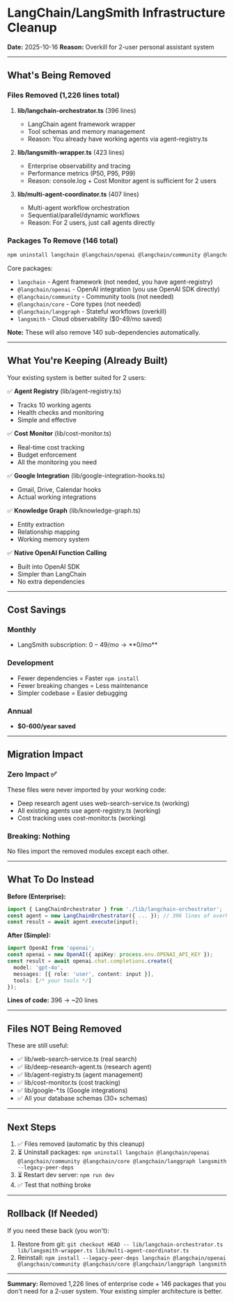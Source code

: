 # LangChain/LangSmith Infrastructure Cleanup

**Date:** 2025-10-16
**Reason:** Overkill for 2-user personal assistant system

---

## What's Being Removed

### Files Removed (1,226 lines total)
1. **lib/langchain-orchestrator.ts** (396 lines)
   - LangChain agent framework wrapper
   - Tool schemas and memory management
   - Reason: You already have working agents via agent-registry.ts

2. **lib/langsmith-wrapper.ts** (423 lines)
   - Enterprise observability and tracing
   - Performance metrics (P50, P95, P99)
   - Reason: console.log + Cost Monitor agent is sufficient for 2 users

3. **lib/multi-agent-coordinator.ts** (407 lines)
   - Multi-agent workflow orchestration
   - Sequential/parallel/dynamic workflows
   - Reason: For 2 users, just call agents directly

### Packages To Remove (146 total)
```bash
npm uninstall langchain @langchain/openai @langchain/community @langchain/core @langchain/langgraph langsmith
```

Core packages:
- `langchain` - Agent framework (not needed, you have agent-registry)
- `@langchain/openai` - OpenAI integration (you use OpenAI SDK directly)
- `@langchain/community` - Community tools (not needed)
- `@langchain/core` - Core types (not needed)
- `@langchain/langgraph` - Stateful workflows (overkill)
- `langsmith` - Cloud observability ($0-49/mo saved)

**Note:** These will also remove 140 sub-dependencies automatically.

---

## What You're Keeping (Already Built)

Your existing system is better suited for 2 users:

✅ **Agent Registry** (lib/agent-registry.ts)
- Tracks 10 working agents
- Health checks and monitoring
- Simple and effective

✅ **Cost Monitor** (lib/cost-monitor.ts)
- Real-time cost tracking
- Budget enforcement
- All the monitoring you need

✅ **Google Integration** (lib/google-integration-hooks.ts)
- Gmail, Drive, Calendar hooks
- Actual working integrations

✅ **Knowledge Graph** (lib/knowledge-graph.ts)
- Entity extraction
- Relationship mapping
- Working memory system

✅ **Native OpenAI Function Calling**
- Built into OpenAI SDK
- Simpler than LangChain
- No extra dependencies

---

## Cost Savings

### Monthly
- LangSmith subscription: $0-49/mo → **$0/mo**

### Development
- Fewer dependencies = Faster `npm install`
- Fewer breaking changes = Less maintenance
- Simpler codebase = Easier debugging

### Annual
- **$0-600/year saved**

---

## Migration Impact

### Zero Impact ✅
These files were never imported by your working code:
- Deep research agent uses web-search-service.ts (working)
- All existing agents use agent-registry.ts (working)
- Cost tracking uses cost-monitor.ts (working)

### Breaking: Nothing
No files import the removed modules except each other.

---

## What To Do Instead

**Before (Enterprise):**
```typescript
import { LangChainOrchestrator } from './lib/langchain-orchestrator';
const agent = new LangChainOrchestrator({ ... }); // 396 lines of overhead
const result = await agent.execute(input);
```

**After (Simple):**
```typescript
import OpenAI from 'openai';
const openai = new OpenAI({ apiKey: process.env.OPENAI_API_KEY });
const result = await openai.chat.completions.create({
  model: 'gpt-4o',
  messages: [{ role: 'user', content: input }],
  tools: [/* your tools */]
});
```

**Lines of code:** 396 → ~20 lines

---

## Files NOT Being Removed

These are still useful:
- ✅ lib/web-search-service.ts (real search)
- ✅ lib/deep-research-agent.ts (research agent)
- ✅ lib/agent-registry.ts (agent management)
- ✅ lib/cost-monitor.ts (cost tracking)
- ✅ lib/google-*.ts (Google integrations)
- ✅ All your database schemas (30+ schemas)

---

## Next Steps

1. ✅ Files removed (automatic by this cleanup)
2. ⏳ Uninstall packages: `npm uninstall langchain @langchain/openai @langchain/community @langchain/core @langchain/langgraph langsmith --legacy-peer-deps`
3. ⏳ Restart dev server: `npm run dev`
4. ✅ Test that nothing broke

---

## Rollback (If Needed)

If you need these back (you won't):
1. Restore from git: `git checkout HEAD -- lib/langchain-orchestrator.ts lib/langsmith-wrapper.ts lib/multi-agent-coordinator.ts`
2. Reinstall: `npm install --legacy-peer-deps langchain @langchain/openai @langchain/community @langchain/core @langchain/langgraph langsmith`

---

**Summary:** Removed 1,226 lines of enterprise code + 146 packages that you don't need for a 2-user system. Your existing simpler architecture is better.
